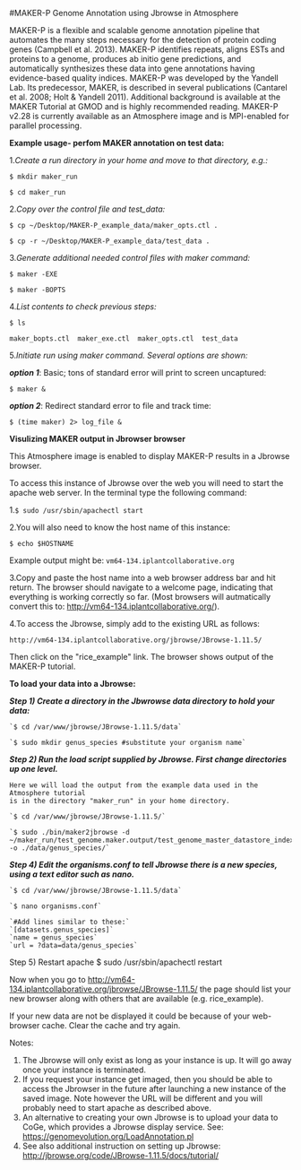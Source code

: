 #MAKER-P Genome Annotation using Jbrowse in Atmosphere

MAKER-P is a flexible and scalable genome annotation pipeline that automates the many steps necessary for the detection of protein coding genes (Campbell et al. 2013).  MAKER-P identifies repeats, aligns ESTs and proteins to a genome, produces ab initio gene predictions, and automatically synthesizes these data into gene annotations having evidence-based quality indices.  MAKER-P was developed by the Yandell Lab.  Its predecessor, MAKER, is described in several publications (Cantarel et al. 2008; Holt & Yandell 2011).  Additional background is available at the MAKER Tutorial at GMOD and is highly recommended reading.  MAKER-P v2.28 is currently available as an Atmosphere image and is MPI-enabled for parallel processing.

**Example usage- perfom MAKER annotation on test data:**

1.*Create a run directory in your home and move to that directory, e.g.:*

`$ mkdir maker_run`

`$ cd maker_run`

2.*Copy over the control file and test_data:*

 `$ cp ~/Desktop/MAKER-P_example_data/maker_opts.ctl .`
  
  `$ cp -r ~/Desktop/MAKER-P_example_data/test_data .`

3.*Generate additional needed control files with maker command:*

`$ maker -EXE`

`$ maker -BOPTS`

4.*List contents to check previous steps:*

`$ ls`

`maker_bopts.ctl  maker_exe.ctl  maker_opts.ctl  test_data`

5.*Initiate run using maker command. Several options are shown:*

***option 1***: Basic; tons of standard error will print to screen uncaptured:

`$ maker &`

***option 2***: Redirect standard error to file and track time:

`$ (time maker) 2> log_file &`



**Visulizing MAKER output in Jbrowser browser**

This Atmosphere image is enabled to display MAKER-P results in a Jbrowse browser.

To access this instance of Jbrowse over the web you will need to start the 
apache web server.  In the terminal type the following command:


1.`$ sudo /usr/sbin/apachectl start`

2.You will also need to know the host name of this instance:

`$ echo $HOSTNAME`

Example output might be:
`vm64-134.iplantcollaborative.org`

3.Copy and paste the host name into a web browser address bar and hit return.
The browser should navigate to a welcome page, indicating that everything is
working correctly so far.  (Most browsers will autmatically convert this to:
http://vm64-134.iplantcollaborative.org/).

4.To access the Jbrowse, simply add to the existing URL as follows:

`http://vm64-134.iplantcollaborative.org/jbrowse/JBrowse-1.11.5/`

Then click on the "rice_example" link.  The browser shows output of the MAKER-P tutorial. 

**To load your data into a Jbrowse:**

***Step 1) Create a directory in the Jbwrowse data directory to hold your data:***

	`$ cd /var/www/jbrowse/JBrowse-1.11.5/data`
	
	`$ sudo mkdir genus_species #substitute your organism name`

***Step 2) Run the load script supplied by Jbrowse. First change directories up one level.***

	Here we will load the output from the example data used in the Atmosphere tutorial 
	is in the directory "maker_run" in your home directory.
	
	`$ cd /var/www/jbrowse/JBrowse-1.11.5/`
	
	`$ sudo ./bin/maker2jbrowse -d ~/maker_run/test_genome.maker.output/test_genome_master_datastore_index.log -o ./data/genus_species/`

***Step 4) Edit the organisms.conf to tell Jbrowse there is a new species, using a text editor such as nano.***

	`$ cd /var/www/jbrowse/JBrowse-1.11.5/data`
	
	`$ nano organisms.conf`
	
	`#Add lines similar to these:`
	`[datasets.genus_species]`
	`name = genus_species`	
	`url = ?data=data/genus_species`
	
Step 5) Restart apache
	$ sudo /usr/sbin/apachectl restart

Now when you go to http://vm64-134.iplantcollaborative.org/jbrowse/JBrowse-1.11.5/ the page should list your new
browser along with others that are available (e.g. rice_example).

If your new data are not be displayed it could be because of your web-browser cache.  Clear the cache
and try again.

Notes:
1) The Jbrowse will only exist as long as your instance is up.  It will go away once
your instance is terminated.  
2) If you request your instance get imaged, then you should be able to access the Jbrowser
in the future after launching a new instance of the saved image.  Note however the URL will be
different and you will probably need to start apache as described above.
3) An alternative to creating your own Jbrowse is to upload your data to CoGe, which provides
a Jbrowse display service.  See: https://genomevolution.org/LoadAnnotation.pl
4) See also additional instruction on setting up Jbrowse: http://jbrowse.org/code/JBrowse-1.11.5/docs/tutorial/
